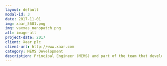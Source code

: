 ```yaml
---
layout: default
modal-id: 3
date: 2017-11-01
img: xaar_5601.png
img: vaxxas_nanopatch.png
alt: image-alt
project-date: 2017
client: Xaar plc
client-url: http://www.xaar.com
category: MEMS Development
description: Principal Engineer (MEMS) and part of the team that developed Xaar's Thin Film Piezo Silicon MEMS technology. <br> <br> Image credit Xaar plc
---
```

